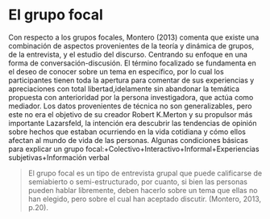 # El grupo focal
Con respecto a los grupos focales, Montero (2013) comenta que existe una combinación de
aspectos provenientes de la teoría y dinámica de grupos, de la entrevista, y el estudio del discurso.
Centrando su enfoque en una forma de conversación-discusión.
El término focalizado se fundamenta en el deseo de conocer sobre un tema en específico, por lo
cual los participantes tienen toda la apertura para comentar de sus experiencias y apreciaciones 
con total libertad,idelamente sin abandonar la temática propuesta con anterioridad por la persona investigadora, que actúa como mediador.
Los datos provenientes de técnica no son generalizables, pero este no era el objetivo de su creador
Robert K.Merton y su propulsor más importante Lazarsfeld, la intención era descubrir las
tendencias de opinión sobre hechos que estaban ocurriendo en la vida cotidiana y cómo ellos
afectan al mundo de vida de las personas.
Algunas condiciones básicas para explicar un grupo focal:+Colectivo+Interactivo+Informal+Experiencias subjetivas+Información verbal 
>El grupo focal es un tipo de entrevista grupal que puede calificarse de semiabierto
>o semi-estructurado, por cuanto, si bien las personas pueden hablar
>libremente, deben hacerlo sobre un tema que ellas no han elegido, pero sobre el
>cual han aceptado discutir. (Montero, 2013, p.20).



